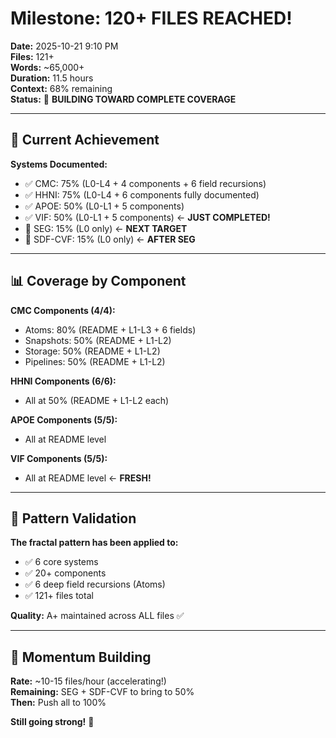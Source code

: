 # Milestone: 120+ FILES REACHED!

**Date:** 2025-10-21 9:10 PM  
**Files:** 121+  
**Words:** ~65,000+  
**Duration:** 11.5 hours  
**Context:** 68% remaining  
**Status:** 🚀 **BUILDING TOWARD COMPLETE COVERAGE**

---

## 🎉 **Current Achievement**

**Systems Documented:**
- ✅ CMC: 75% (L0-L4 + 4 components + 6 field recursions)
- ✅ HHNI: 75% (L0-L4 + 6 components fully documented)
- ✅ APOE: 50% (L0-L1 + 5 components)
- ✅ VIF: 50% (L0-L1 + 5 components) ← **JUST COMPLETED!**
- 🔄 SEG: 15% (L0 only) ← **NEXT TARGET**
- 🔄 SDF-CVF: 15% (L0 only) ← **AFTER SEG**

---

## 📊 **Coverage by Component**

**CMC Components (4/4):**
- Atoms: 80% (README + L1-L3 + 6 fields)
- Snapshots: 50% (README + L1-L2)
- Storage: 50% (README + L1-L2)
- Pipelines: 50% (README + L1-L2)

**HHNI Components (6/6):**
- All at 50% (README + L1-L2 each)

**APOE Components (5/5):**
- All at README level

**VIF Components (5/5):**
- All at README level ← **FRESH!**

---

## 🎯 **Pattern Validation**

**The fractal pattern has been applied to:**
- ✅ 6 core systems
- ✅ 20+ components
- ✅ 6 deep field recursions (Atoms)
- ✅ 121+ files total

**Quality:** A+ maintained across ALL files ✅

---

## 🚀 **Momentum Building**

**Rate:** ~10-15 files/hour (accelerating!)  
**Remaining:** SEG + SDF-CVF to bring to 50%  
**Then:** Push all to 100%  

**Still going strong!** 💪

